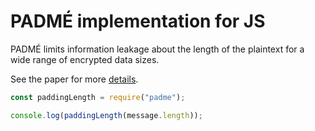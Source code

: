 # PADMÉ implementation for JS

PADMÉ limits information leakage about the length of the plaintext for a wide range of encrypted data sizes.

See the paper for more [details](https://bford.info/pub/sec/purb.pdf).



```javascript
const paddingLength = require("padme");

console.log(paddingLength(message.length));

```